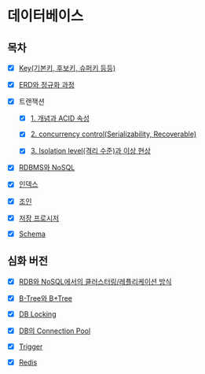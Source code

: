 # 데이터베이스

## 목차

* [x] [Key(기본키, 후보키, 슈퍼키 등등)](https://github.com/Fancy96/2023-CS-Study/blob/main/DB/db_key.md)

* [x] [ERD와 정규화 과정](https://github.com/Fancy96/2023-CS-Study/blob/main/DB/db_erd_normalization.md)

* [x] 트랜잭션
    * [x] [1. 개념과 ACID 속성](https://github.com/Fancy96/2023-CS-Study/blob/main/DB/db_transaction_and_acid.md)
    * [x] [2. concurrency control(Serializability, Recoverable)](https://github.com/Fancy96/2023-CS-Study/blob/main/DB/db_transaction_concurrency-control.md)
    * [x] [3. Isolation level(격리 수준)과 이상 현상](https://github.com/Fancy96/2023-CS-Study/blob/main/DB/db_transaction_isolation_level.md)


* [x] [RDBMS와 NoSQL](https://github.com/Fancy96/2023-CS-Study/blob/main/DB/db_rdbms_and_nosql.md)

* [x] [인덱스](https://github.com/Fancy96/2023-CS-Study/blob/main/DB/db_index.md)

* [x] [조인](https://github.com/Fancy96/2023-CS-Study/blob/main/DB/db_join.md)

* [x] [저장 프로시저](https://github.com/Fancy96/2023-CS-Study/blob/main/DB/db_stored_procedure.md)

* [x] [Schema](https://github.com/Fancy96/2023-CS-Study/blob/main/DB/db_schema.md) 

## 심화 버전

* [x] [RDB와 NoSQL에서의 클러스터링/레플리케이션 방식](https://github.com/Fancy96/2023-CS-Study/blob/main/DB/db_rdb_nosql_replication_and_clustering.md)

* [x] [B-Tree와 B+Tree](https://github.com/Fancy96/2023-CS-Study/blob/main/DB/db_b_tree_b%2Btree.md)

* [x] [DB Locking](https://github.com/Fancy96/2023-CS-Study/blob/main/DB/db_locking.md)

* [x] [DB의 Connection Pool](https://github.com/Fancy96/2023-CS-Study/blob/main/DB/db_connection_pool.md)

* [x] [Trigger](https://github.com/Fancy96/2023-CS-Study/blob/main/DB/db_trigger.md)

* [x] [Redis](https://github.com/Fancy96/2023-CS-Study/blob/main/DB/db_redis.md)
